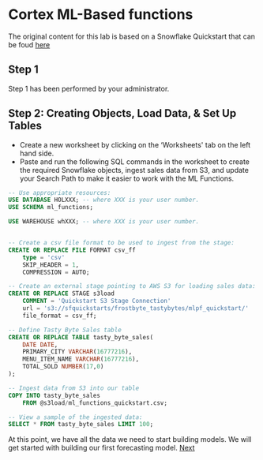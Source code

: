 # Cortex ML-Based functions

The original content for this lab is based on a Snowflake Quickstart that can be foud [here](https://quickstarts.snowflake.com/guide/ml_forecasting_ad/index.html?index=..%2F..index#1)

## Step 1
Step 1 has been performed by your administrator.

## Step 2: Creating Objects, Load Data, & Set Up Tables
- Create a new worksheet by clicking on the ‘Worksheets' tab on the left hand side.
- Paste and run the following SQL commands in the worksheet to create the required Snowflake objects, ingest sales data from S3, and update your Search Path to make it easier to work with the ML Functions.

```SQL
-- Use appropriate resources: 
USE DATABASE HOLXXX; -- where XXX is your user number.
USE SCHEMA ml_functions;

USE WAREHOUSE whXXX; -- where XXX is your user number.


-- Create a csv file format to be used to ingest from the stage: 
CREATE OR REPLACE FILE FORMAT csv_ff
    type = 'csv'
    SKIP_HEADER = 1,
    COMPRESSION = AUTO;

-- Create an external stage pointing to AWS S3 for loading sales data: 
CREATE OR REPLACE STAGE s3load 
    COMMENT = 'Quickstart S3 Stage Connection'
    url = 's3://sfquickstarts/frostbyte_tastybytes/mlpf_quickstart/'
    file_format = csv_ff;

-- Define Tasty Byte Sales table
CREATE OR REPLACE TABLE tasty_byte_sales(
  	DATE DATE,
	PRIMARY_CITY VARCHAR(16777216),
	MENU_ITEM_NAME VARCHAR(16777216),
	TOTAL_SOLD NUMBER(17,0)
);

-- Ingest data from S3 into our table
COPY INTO tasty_byte_sales 
    FROM @s3load/ml_functions_quickstart.csv;

-- View a sample of the ingested data: 
SELECT * FROM tasty_byte_sales LIMIT 100;
```
At this point, we have all the data we need to start building models. We will get started with building our first forecasting model.
[Next](Lab3.md)
